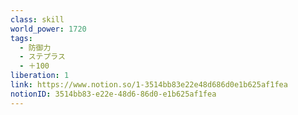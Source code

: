 ```yaml
---
class: skill
world_power: 1720
tags:
  - 防御力
  - ステプラス
  - ＋100
liberation: 1
link: https://www.notion.so/1-3514bb83e22e48d686d0e1b625af1fea
notionID: 3514bb83-e22e-48d6-86d0-e1b625af1fea
---
```

